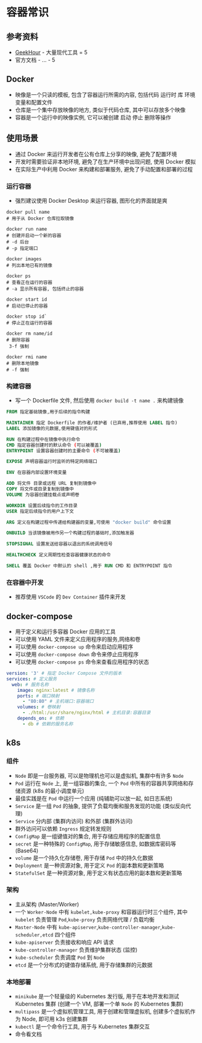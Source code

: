 # 容器常识

## 参考资料

- [GeekHour](https://space.bilibili.com/102438649) - 大量现代工具 = 5
- 官方文档 - ... - 5

## Docker

- 映像是一个只读的模板, 包含了容器运行所需的内容, 包括代码 运行时 库 环境变量和配置文件
- 仓库是一个集中存放映像的地方, 类似于代码仓库, 其中可以存放多个映像
- 容器是一个运行中的映像实例, 它可以被创建 启动 停止 删除等操作

## 使用场景

- 通过 Docker 来运行开发者在公有仓库上分享的映像, 避免了配置环境
- 开发时需要验证非本地环境, 避免了在生产环境中出现问题, 使用 Docker 模拟
- 在实际生产中利用 Docker 来构建和部署服务, 避免了手动配置和部署的过程

### 运行容器

- 强烈建议使用 Docker Desktop 来运行容器, 图形化的界面就是爽

```shell
docker pull name
# 用于从 Docker 仓库拉取镜像

docker run name
# 创建并启动一个新的容器
# -d 后台
# -p 指定端口

docker images
# 列出本地已有的镜像

docker ps
# 查看正在运行的容器
# -a 显示所有容器, 包括终止的容器

docker start id
# 启动已停止的容器

docker stop id`
# 停止正在运行的容器

docker rm name/id
# 删除容器
 3-f 强制

docker rmi name
# 删除本地镜像
# -f 强制
```

### 构建容器

- 写一个 Dockerfile 文件, 然后使用 `docker build -t name .` 来构建镜像

```Dockerfile
FROM 指定基础镜像,用于后续的指令构建

MAINTAINER 指定 Dockerfile 的作者/维护者 (已弃用,推荐使用 LABEL 指令)
LABEL 添加镜像的元数据,使用键值对的形式

RUN 在构建过程中在镜像中执行命令
CMD 指定容器创建时的默认命令 (可以被覆盖)
ENTRYPOINT 设置容器创建时的主要命令 (不可被覆盖)

EXPOSE 声明容器运行时监听的特定网络端口

ENV 在容器内部设置环境变量

ADD 将文件 目录或远程 URL 复制到镜像中
COPY 将文件或目录复制到镜像中
VOLUME 为容器创建挂载点或声明卷

WORKDIR 设置后续指令的工作目录
USER 指定后续指令的用户上下文

ARG 定义在构建过程中传递给构建器的变量,可使用 "docker build" 命令设置

ONBUILD 当该镜像被用作另一个构建过程的基础时,添加触发器

STOPSIGNAL 设置发送给容器以退出的系统调用信号

HEALTHCHECK 定义周期性检查容器健康状态的命令

SHELL 覆盖 Docker 中默认的 shell ,用于 RUN CMD 和 ENTRYPOINT 指令
```

### 在容器中开发

- 推荐使用 `VSCode` 的 `Dev Container` 插件来开发

## docker-compose

- 用于定义和运行多容器 Docker 应用的工具
- 可以使用 YAML 文件来定义应用程序的服务,网络和卷
- 可以使用 `docker-compose up` 命令来启动应用程序
- 可以使用 `docker-compose down` 命令来停止应用程序
- 可以使用 `docker-compose ps` 命令来查看应用程序的状态

```yaml
version: '3' # 指定 Docker Compose 文件的版本
services: # 定义服务
  web: # 服务名称
    image: nginx:latest # 镜像名称
    ports: # 端口映射
      - "80:80" # 主机端口:容器端口
    volumes: # 卷映射
      - ./html:/usr/share/nginx/html # 主机目录:容器目录
    depends_on: # 依赖
      - db # 依赖的服务名称
```

## k8s

### 组件

- `Node` 即是一台服务器, 可以是物理机也可以是虚拟机, 集群中有许多 `Node`
- `Pod` 运行在 `Node` 上, 是一组容器的集合, 一个 `Pod` 中所有的容器共享网络和存储资源 (k8s 的最小调度单元)
- 最佳实践是在 `Pod` 中运行一个应用 (纯辅助可以放一起, 如日志系统)
- `Service` 是一组 `Pod` 的抽象, 提供了负载均衡和服务发现的功能 (类似反向代理)
- `Service` 分内部 (集群内访问) 和外部 (集群外访问)
- 群外访问可以依赖 `Ingress` 规定转发规则
- `ConfigMap` 是一组键值对的集合, 用于存储应用程序的配置信息
- `secret` 是一种特殊的 `ConfigMap`, 用于存储敏感信息, 如数据库密码等 (Base64)
- `volume` 是一个持久化存储卷, 用于存储 `Pod` 中的持久化数据
- `Deployment` 是一种资源对象, 用于定义 `Pod` 的副本数和更新策略
- `StatefulSet` 是一种资源对象, 用于定义有状态应用的副本数和更新策略

### 架构

- 主从架构 (Master/Worker)
- 一个 `Worker-Node` 中有 `kubelet,kube-proxy` 和容器运行时三个组件, 其中 `kubelet` 负责管理 `Pod`,`kube-proxy` 负责网络代理 / 负载均衡
- `Master-Node` 中有 `kube-apiserver`,`kube-controller-manager`,`kube-scheduler,etcd` 四个组件
- `kube-apiserver` 负责接收和响应 API 请求
- `kube-controller-manager` 负责维护集群状态 (监控)
- `kube-scheduler` 负责调度 `Pod` 到 `Node`
- `etcd` 是一个分布式的键值存储系统, 用于存储集群的元数据

### 本地部署

- `minikube` 是一个轻量级的 Kubernetes 发行版, 用于在本地开发和测试 Kubernetes 集群 (创建一个 VM, 部署一个单 `Node` 的 Kubernetes 集群)
- `multipass` 是一个虚拟机管理工具, 用于创建和管理虚拟机, 创建多个虚拟机作为 Node, 即可用 k3s 创建集群
- `kubectl` 是一个命令行工具, 用于与 Kubernetes 集群交互
- 命令看文档
